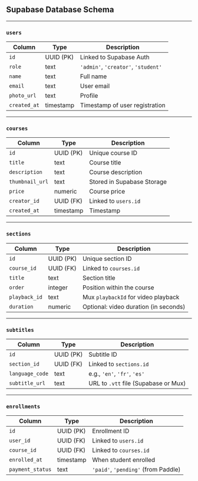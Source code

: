 ## **Supabase Database Schema**

---

### `users`

| Column       | Type      | Description                         |
| ------------ | --------- | ----------------------------------- |
| `id`         | UUID (PK) | Linked to Supabase Auth             |
| `role`       | text      | `'admin'`, `'creator'`, `'student'` |
| `name`       | text      | Full name                           |
| `email`      | text      | User email                          |
| `photo_url`  | text      | Profile                             |
| `created_at` | timestamp | Timestamp of user registration      |

---

### `courses`

| Column          | Type      | Description                |
| --------------- | --------- | -------------------------- |
| `id`            | UUID (PK) | Unique course ID           |
| `title`         | text      | Course title               |
| `description`   | text      | Course description         |
| `thumbnail_url` | text      | Stored in Supabase Storage |
| `price`         | numeric   | Course price               |
| `creator_id`    | UUID (FK) | Linked to `users.id`       |
| `created_at`    | timestamp | Timestamp                  |

---

### `sections`

| Column        | Type      | Description                           |
| ------------- | --------- | ------------------------------------- |
| `id`          | UUID (PK) | Unique section ID                     |
| `course_id`   | UUID (FK) | Linked to `courses.id`                |
| `title`       | text      | Section title                         |
| `order`       | integer   | Position within the course            |
| `playback_id` | text      | Mux `playbackId` for video playback   |
| `duration`    | numeric   | Optional: video duration (in seconds) |

---

### `subtitles`

| Column          | Type      | Description                          |
| --------------- | --------- | ------------------------------------ |
| `id`            | UUID (PK) | Subtitle ID                          |
| `section_id`    | UUID (FK) | Linked to `sections.id`              |
| `language_code` | text      | e.g., `'en'`, `'fr'`, `'es'`         |
| `subtitle_url`  | text      | URL to `.vtt` file (Supabase or Mux) |

---

### `enrollments`

| Column           | Type      | Description                         |
| ---------------- | --------- | ----------------------------------- |
| `id`             | UUID (PK) | Enrollment ID                       |
| `user_id`        | UUID (FK) | Linked to `users.id`                |
| `course_id`      | UUID (FK) | Linked to `courses.id`              |
| `enrolled_at`    | timestamp | When student enrolled               |
| `payment_status` | text      | `'paid'`, `'pending'` (from Paddle) |
